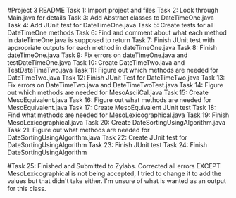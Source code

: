#Project 3 README
Task 1: Import project and files
Task 2: Look through Main.java for details
Task 3: Add Abstract classes to DateTimeOne.java
Task 4: Add JUnit test for DateTimeOne.java
Task 5: Create tests for all DateTimeOne methods
Task 6: Find and comment about what each method in dateTimeOne.java is supposed to return
Task 7: Finish JUnit test with appropriate outputs for each method in dateTimeOne.java
Task 8: Finish dateTimeOne.java
Task 9: Fix errors on dateTimeOne.java and testDateTimeOne.java
Task 10: Create DateTimeTwo.java and TestDateTimeTwo.java
Task 11: Figure out which methods are needed for DateTimeTwo.java
Task 12: Finish JUnit Test for DateTimeTwo.java
Task 13: Fix errors on DateTimeTwo.java and DateTimeTwoTest.java
Task 14: Figure out which methods are needed for MesoAsciiCal.java
Task 15: Create MesoEquivalent.java
Task 16: Figure out what methods are needed for MesoEquivalent.java
Task 17: Create MesoEquivalent JUnit test
Task 18: Find what methods are needed for MesoLexicographical.java
Task 19: Finish MesoLexicographical.java
Task 20: Create DateSortingUsingAlgorithm.java
Task 21: Figure out what methods are needed for DateSortingUsingAlgorithm.java
Task 22: Create JUnit test for DateSortingUsingAlgorithm
Task 23: Finish JUnit test
Task 24: Finish DateSortingUsingAlgorithm

#Task 25: Finished and Submitted to Zylabs. Corrected all errors EXCEPT
	MesoLexicographical is not being accepted, I tried to change it to add
	the values but that didn't take either. I'm unsure of what is wanted as 
	an output for this class.